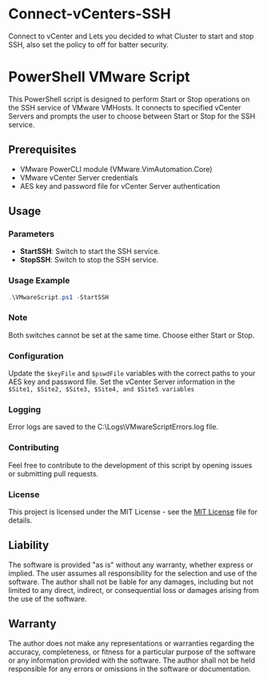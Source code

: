 # Connect-vCenters-SSH
Connect to vCenter and Lets you decided to what Cluster to start and stop SSH, also set the policy to off for batter security.

# PowerShell VMware Script

This PowerShell script is designed to perform Start or Stop operations on the SSH service of VMware VMHosts. It connects to specified vCenter Servers and prompts the user to choose between Start or Stop for the SSH service.

## Prerequisites

- VMware PowerCLI module (VMware.VimAutomation.Core)
- VMware vCenter Server credentials
- AES key and password file for vCenter Server authentication

## Usage

### Parameters

- **StartSSH**: Switch to start the SSH service.
- **StopSSH**: Switch to stop the SSH service.

### Usage Example

```powershell
.\VMwareScript.ps1 -StartSSH
```

### Note
Both switches cannot be set at the same time. Choose either Start or Stop.

### Configuration
Update the ```$keyFile``` and ```$pswdFile``` variables with the correct paths to your AES key and password file.
Set the vCenter Server information in the ```$Site1, $Site2, $Site3, $Site4, and $Site5 variables ```

### Logging
Error logs are saved to the C:\Logs\VMwareScriptErrors.log file.

### Contributing
Feel free to contribute to the development of this script by opening issues or submitting pull requests.

### License
This project is licensed under the MIT License - see the [MIT License](LICENSE)  file for details.

## Liability

The software is provided "as is" without any warranty, whether express or implied. The user assumes all responsibility for the selection and use of the software. The author shall not be liable for any damages, including but not limited to any direct, indirect, or consequential loss or damages arising from the use of the software.

## Warranty

The author does not make any representations or warranties regarding the accuracy, completeness, or fitness for a particular purpose of the software or any information provided with the software. The author shall not be held responsible for any errors or omissions in the software or documentation.

